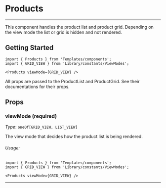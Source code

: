 # Products
---

This component handles the product list and product grid.
Depending on the view mode the list or grid is hidden and not rendered.

## Getting Started

```
import { Products } from 'Templates/components';
import { GRID_VIEW } from 'Library/constants/ViewModes';

<Products viewMode={GRID_VIEW} />
```

All props are passed to the ProductList and ProductGrid. See their documentations for their props.

## Props

### viewMode (required)

_Type_: `oneOf[GRID_VIEW, LIST_VIEW]`

The view mode that decides how the product list is being rendered.

###### Usage:

```
import { Products } from 'Templates/components';
import { GRID_VIEW } from 'Library/constants/ViewModes';

<Products viewMode={GRID_VIEW} />
```

---

